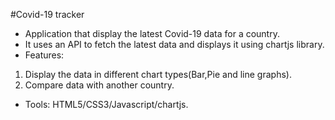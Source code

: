 #Covid-19 tracker
- Application that display the latest Covid-19 data for a country.
- It uses an API to fetch the latest data and displays it using chartjs library. 
- Features: 
1. Display the data in different chart types(Bar,Pie and line graphs).
2. Compare data with another country.
- Tools: HTML5/CSS3/Javascript/chartjs.